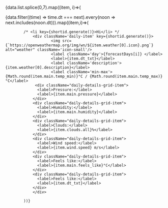 {data.list.splice(0,7).map((item, i)=>(

{data.filter((time) => time.dt === next).every(noon => next.includes(noon.dt))).map((item,i)=>(

            /* <li key={shortid.generate()}>Hi</li> */
                <div className='daily-item' key={shortid.generate()}>
                        <img src={`https://openweathermap.org/img/wn/${item.weather[0].icon}.png`} alt="weather" className='icon-small'/>
                        <label className='day'>{forecastDays[i]} </label>
                        <label>{item.dt_txt}</label>
                        <label className='description'>{item.weather[0].description}</label>
                        <label className='min-max'>{Math.round(item.main.temp_min)}°C / {Math.round(item.main.temp_max)}°C</label>
                 <div className="daily-details-grid-item">
                  <label>Pressure:</label>
                  <label>{item.main.pressure}</label>
                </div>
                <div className="daily-details-grid-item">
                  <label>Humidity:</label>
                  <label>{item.main.humidity}</label>
                </div>
                <div className="daily-details-grid-item">
                  <label>Clouds:</label>
                  <label>{item.clouds.all}%</label>
                </div>
                <div className="daily-details-grid-item">
                  <label>Wind speed:</label>
                  <label>{item.wind.speed} m/s</label>
                </div>
                <div className="daily-details-grid-item">
                  <label>Feels like:</label>
                  <label>{item.main.feels_like}°C</label>
                </div>
                <div className="daily-details-grid-item">
                  <label>Feels like:</label>
                  <label>{item.dt_txt}</label>
                </div>
                </div>

            ))}
